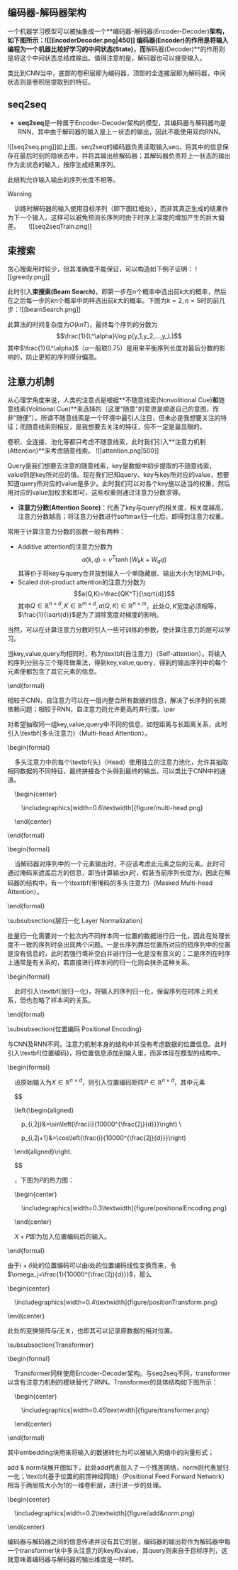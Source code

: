 ## 编码器-解码器架构
一个机器学习模型可以被抽象成一个**编码器-解码器(Encoder-Decoder)**架构，如下图所示：![[EncoderDecoder.png|450]]
**编码器(Encoder)**的作用是将输入编程为一个机器比较好学习的**中间状态(State)**，而**解码器(Decoder)**的作用则是将这个中间状态总结成输出。值得注意的是，解码器也可以接受输入。

类比到CNN当中，底部的卷积层即为编码器，顶部的全连接层即为解码器，中间状态则是卷积层提取到的特征。
## seq2seq
- **seq2seq**是一种属于Encoder-Decoder架构的模型，其编码器与解码器均是RNN，其中由于解码器的输入是上一状态的输出，因此不能使用双向RNN。

![[seq2seq.png]]如上图，seq2seq的编码器负责读取输入seq，将其中的信息保存在最后时刻的隐状态中，并将其输出给解码器；其解码器负责将上一状态的输出作为此状态的输入，按序生成结果序列。

此结构允许输入输出的序列长度不相等。
> [!warning] 
    训练时解码器的输入使用目标序列（即下图红框处），而非其真正生成的结果作为下一个输入，这样可以避免预测长序列时由于时序上深度的增加产生的巨大偏差。
    ![[seq2seqTrain.png]]
## 束搜索

贪心搜索用时较少，但其准确度不能保证，可以构造如下例子证明：
![[greedy.png]]

此时引入**束搜索(Beam Search)**，即第一步在$n$个概率中选出前$k$大的概率，然后在之后每一步的$kn$个概率中同样选出前$k$大的概率。下图为$k=2,n=5$时的前几步：![[beamSearch.png]]

此算法的时间复杂度为$O(knT)$，最终每个序列的分数为
$$\frac{1}{L^\alpha}\log p(y_1,y_2,...,y_L)$$
其中$\frac{1}{L^\alpha}$（$\alpha$一般取0.75）是用来平衡序列长度对最后分数的影响的，防止更短的序列得分偏高。
## 注意力机制
从心理学角度来说，人类的注意点是根据**不随意线索(Nonvolitional Cue)**和**随意线索(Volitional Cue)**来选择的（这里“随意”的意思是顺遂自己的意图，而非“随便”）。所谓不随意线索是一个环境中最引人注目，但未必是我想要关注的特征；而随意线索则相反，是我想要去关注的特征，但不一定是最显眼的。

卷积、全连接、池化等都只考虑不随意线索，此时我们引入**注意力机制(Attention)**来考虑随意线索。
![[attention.png|500]]

Query是我们想要去注意的随意线索，key是数据中初步提取的不随意线索，value则是key所对应的值。现在我们已知query、key与key所对应的value，想要知道query所对应的value是多少。此时我们可以对各个key施以适当的权重，然后用对应的value加权求和即可，这些权重则通过注意力分数求得。

- **注意力分数(Attention Score)**：代表了key与query的相关度，相关度越高，注意力分数越高；将注意力分数进行softmax归一化后，即得到注意力权重。

常用于计算注意力分数的函数一般有两种：
- Additive attention的注意力分数为$$a(k,q)=v^T\tanh(W_kk+W_qq)$$其等价于将key与query合并放到输入一个单隐藏层、输出大小为1的MLP中。
- Scaled dot-product attention的注意力分数为$$a(Q,K)=\frac{QK^T}{\sqrt{d}}$$其中$Q\in\mathbb{R}^{n\times d},K\in\mathbb{R}^{m\times d},a(Q,K)\in\mathbb{R}^{n\times m}$，此处$Q,K$宽度必须相等，$\frac{1}{\sqrt{d}}$是为了消除宽度对梯度的影响。

当然，可以在计算注意力分数时引入一些可训练的参数，使计算注意力的层可以学习。

当key,value,query均相同时，称为\textbf{自注意力}（Self-attention）。将输入的序列分别与三个矩阵做乘法，得到key,value,query，得到的输出序列中的每个元素便都包含了其它元素的信息。

\end{formal}

相较于CNN，自注意力可以在一层内整合所有数据的信息，解决了长序列的长期依赖问题；相较于RNN，自注意力则允许更高的并行度。\par

对希望抽取同一组key,value,query中不同的信息，如短距离与长距离关系，此时引入\textbf{多头注意力}（Multi-head Attention）。

\begin{formal}

    多头注意力中的每个\textbf{头}（Head）使用独立的注意力池化，允许其抽取相同数据的不同特征，最终拼接各个头得到最终的输出，可以类比于CNN中的通道。

    \begin{center}

        \includegraphics[width=0.6\textwidth]{figure/multi-head.png}

    \end{center}

\end{formal}

\begin{formal}

    当解码器对序列中的一个元素输出时，不应该考虑此元素之后的元素。此时可通过掩码来遮盖后方的信息，即当计算输出$x_i$时，假装当前序列长度为$i$。因此在解码器的结构中，有一个\textbf{带掩码的多头注意力}（Masked Multi-head Attention）。

\end{formal}

\subsubsection{层归一化 Layer Normalization}

批量归一化需要对一个批次内不同样本同一位置的数据进行归一化，因此在处理长度不一致的序列时会出现两个问题。一是长序列靠后位置所对应的短序列中的位置是没有信息的，此时若强行填补空白并进行归一化是没有意义的；二是序列在时序上通常是有关系的，若直接进行样本间的归一化则会抹杀这种关系。

\begin{formal}

    此时引入\textbf{层归一化}，将输入的序列归一化，保留序列在时序上的关系，但也忽略了样本间的关系。

\end{formal}

\subsubsection{位置编码 Positional Encoding}

与CNN及RNN不同，注意力机制本身的结构中并没有考虑数据的位置信息。此时引入\textbf{位置编码}，将位置信息添加到输入里，而非体现在模型的结构中。

\begin{formal}

    设原始输入为$X\in\mathbb{R}^{n\times d}$，则引入位置编码矩阵$P\in\mathbb{R}^{n\times d}$，其中元素

    $$

    \left\{\begin{aligned}

        p_{i,2j}&=\sin\left(\frac{i}{10000^{\frac{2j}{d}}}\right) \\

        p_{i,2j+1}&=\cos\left(\frac{i}{10000^{\frac{2j}{d}}}\right)

    \end{aligned}\right.

    $$

    ，下图为$P$的热力图：

    \begin{center}

        \includegraphics[width=0.3\textwidth]{figure/positionalEncoding.png}

    \end{center}

    $X+P$即为加入位置编码后的输入。

\end{formal}

由于$i+\delta$处的位置编码可以由$i$处的位置编码线性变换而来，令$\omega_j=\frac{1}{10000^{\frac{2j}{d}}}$，那么

\begin{center}

    \includegraphics[width=0.4\textwidth]{figure/positionTransform.png}

\end{center}

此处的变换矩阵与$i$无关，也即其可以记录原数据的相对位置。

\subsubsection{Transformer}

\begin{formal}

    Transformer同样使用Encoder-Decoder架构。与seq2seq不同，transformer以含有注意力机制的模块替代了RNN。Transformer的具体结构如下图所示：

    \begin{center}

        \includegraphics[width=0.45\textwidth]{figure/transformer.png}

    \end{center}

\end{formal}

其中embedding块用来将输入的数据转化为可以被输入网络中的向量形式；

add \& norm块展开图如下，此处add代表加入了一个残差网络，norm则代表层归一化；\textbf{基于位置的前馈神经网络}（Positional Feed Forward Network）相当于两层核大小为1的一维卷积层，进行进一步的处理。

\begin{center}

    \includegraphics[width=0.2\textwidth]{figure/add&norm.png}

\end{center}

编码器与解码器之间的信息传递并没有其它的层，编码器的输出将作为解码器中每一个transformer块中多头注意力的key和value，其query则来自于目标序列，这就意味着编码器与解码器的输出维度是一样的。